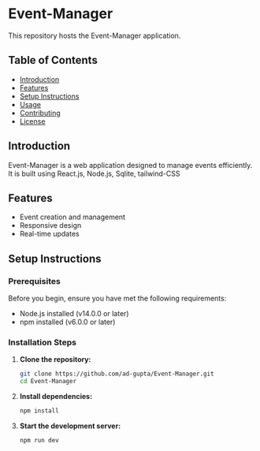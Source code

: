 # Event-Manager

This repository hosts the Event-Manager application.

## Table of Contents
- [Introduction](#introduction)
- [Features](#features)
- [Setup Instructions](#setup-instructions)
- [Usage](#usage)
- [Contributing](#contributing)
- [License](#license)

## Introduction
Event-Manager is a web application designed to manage events efficiently. It is built using React.js, Node.js, Sqlite, tailwind-CSS

## Features
- Event creation and management
- Responsive design
- Real-time updates

## Setup Instructions

### Prerequisites
Before you begin, ensure you have met the following requirements:
- Node.js installed (v14.0.0 or later)
- npm installed (v6.0.0 or later)

### Installation Steps
1. **Clone the repository:**
    ```bash
    git clone https://github.com/ad-gupta/Event-Manager.git
    cd Event-Manager
    ```

2. **Install dependencies:**
    ```bash
    npm install
    ```

3. **Start the development server:**
    ```bash
    npm run dev
    ```
